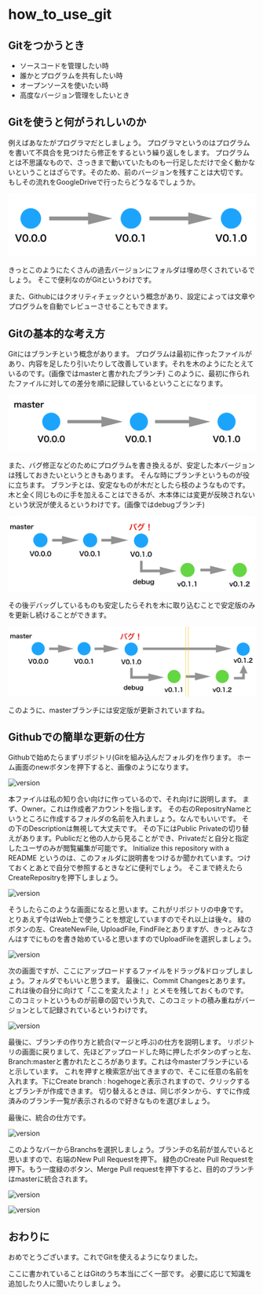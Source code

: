 # how_to_use_git

## Gitをつかうとき

- ソースコードを管理したい時
- 誰かとプログラムを共有したい時
- オープンソースを使いたい時
- 高度なバージョン管理をしたいとき

## Gitを使うと何がうれしいのか

例えばあなたがプログラマだとしましょう。
プログラマというのはプログラムを書いて不具合を見つけたら修正をするという繰り返しをします。
プログラムとは不思議なもので、さっきまで動いていたものも一行足しただけで全く動かないということはざらです。そのため、前のバージョンを残すことは大切です。
もしその流れをGoogleDriveで行ったらどうなるでしょうか。

![version](https://github.com/mask337/how_to_use_git/blob/master/images/01.png)

きっとこのようにたくさんの過去バージョンにフォルダは埋め尽くされているでしょう。
そこで便利なのがGitというわけです。

また、Githubにはクオリティチェックという概念があり、設定によっては文章やプログラムを自動でレビューさせることもできます。

## Gitの基本的な考え方

Gitにはブランチという概念があります。
プログラムは最初に作ったファイルがあり、内容を足したり引いたりして改善しています。それを木のようにたとえているのです。(画像ではmasterと書かれたブランチ)
このように、最初に作られたファイルに対しての差分を順に記録しているということになります。

![version](https://github.com/mask337/how_to_use_git/blob/master/images/02.png)

また、バグ修正などのためにプログラムを書き換えるが、安定した本バージョンは残しておきたいというときもあります。
そんな時にブランチというものが役に立ちます。
ブランチとは、安定なものが木だとしたら枝のようなものです。木と全く同じものに手を加えることはできるが、木本体には変更が反映されないという状況が使えるというわけです。(画像ではdebugブランチ)

![version](https://github.com/mask337/how_to_use_git/blob/master/images/03.png)

その後デバッグしているものも安定したらそれを木に取り込むことで安定版のみを更新し続けることができます。

![version](https://github.com/mask337/how_to_use_git/blob/master/images/04.png)

このように、masterブランチには安定版が更新されていますね。

## Githubでの簡単な更新の仕方

Githubで始めたらまずリポジトリ(Gitを組み込んだフォルダ)を作ります。
ホーム画面のnewボタンを押下すると、画像のようになります。

![version](https://github.com/mask337/how_to_use_git/blob/master/images/005.png)

本ファイルは私の知り合い向けに作っているので、それ向けに説明します。
まず、Owner。これは作成者アカウントを指します。
その右のRepositryNameというところに作成するフォルダの名前を入れましょう。なんでもいいです。
その下のDescriptionは無視して大丈夫です。
その下にはPublic Privateの切り替えがあります。Publicだと他の人から見ることができ、Privateだと自分と指定したユーザのみが閲覧編集が可能です。
Initialize this repository with a README というのは、このフォルダに説明書をつけるか聞かれています。つけておくとあとで自分で参照するときなどに便利でしょう。
そこまで終えたらCreateRepositryを押下しましょう。

![version](.images/06.png)

そうしたらこのような画面になると思います。これがリポジトリの中身です。
とりあえず今はWeb上で使うことを想定していますのでそれ以上は後々。
緑のボタンの左、CreateNewFile, UploadFile, FindFileとありますが、きっとみなさんはすでにものを書き始めていると思いますのでUploadFileを選択しましょう。

![version](.images/07.png)

次の画面ですが、ここにアップロードするファイルをドラッグ&ドロップしましょう。フォルダでもいいと思うます。
最後に、Commit Changesとあります。これは後の自分に向けて「ここを変えたよ！」とメモを残しておくものです。
このコミットというものが前章の図でいう丸で、このコミットの積み重ねがバージョンとして記録されているというわけです。

![version](.images/08.png)

最後に、ブランチの作り方と統合(マージと呼ぶ)の仕方を説明します。
リポジトリの画面に戻りまして、先ほどアップロードした時に押したボタンのずっと左、Branch:masterと書かれたところがあります。これは今masterブランチにいると示しています。
これを押すと検索窓が出てきますので、そこに任意の名前を入れます。下にCreate branch : hogehogeと表示されますので、クリックするとブランチが作成できます。
切り替えるときは、同じボタンから、すでに作成済みのブランチ一覧が表示されるので好きなものを選びましょう。

最後に、統合の仕方です。

![version](.images/09.png)

このようなバーからBranchsを選択しましょう。ブランチの名前が並んでいると思いますので、右端のNew Pull Requestを押下。
緑色のCreate Pull Requestを押下。もう一度緑のボタン、Merge Pull requestを押下すると、目的のブランチはmasterに統合されます。

![version](.images/10.png)

![version](.images/11.png)

## おわりに

おめでとうございます。これでGitを使えるようになりました。

ここに書かれていることはGitのうち本当にごく一部です。
必要に応じて知識を追加したり人に聞いたりしましょう。

